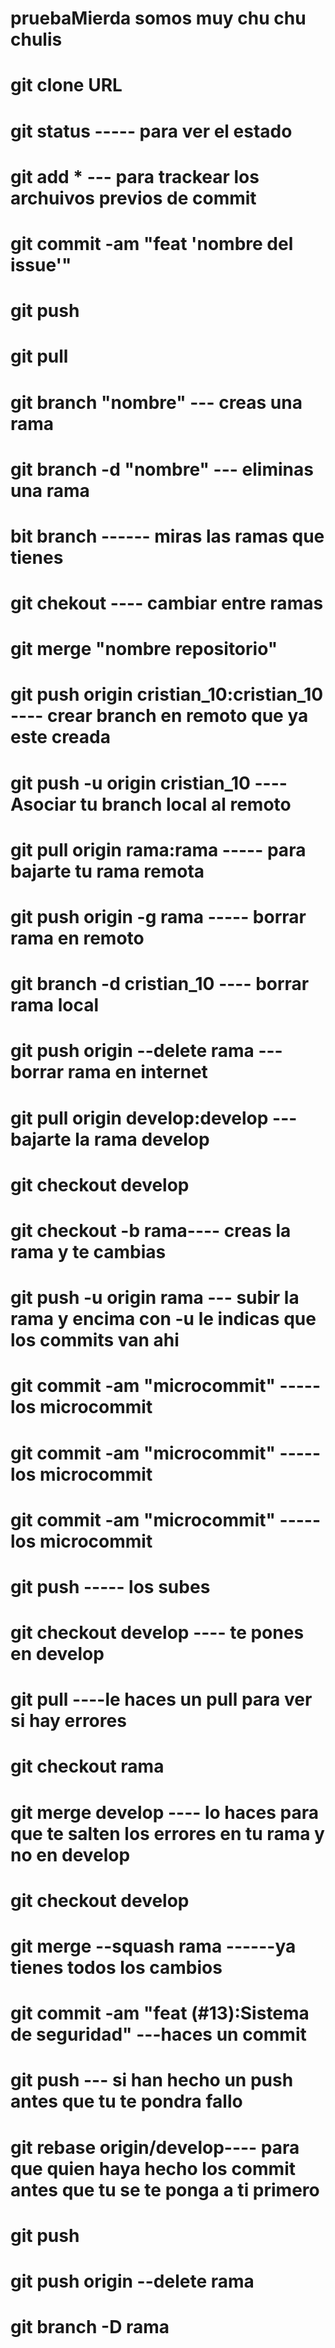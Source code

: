 # pruebaMierda somos muy chu chu chulis
# git clone URL
# git status ----- para ver el estado
# git add * --- para trackear los archuivos previos de commit
# git commit -am "feat 'nombre del issue'"
# git push 
# git pull
# git branch "nombre" --- creas una rama
# git branch  -d "nombre" --- eliminas una rama
# bit branch ------ miras las ramas que tienes
# git chekout ---- cambiar entre ramas
# git merge "nombre repositorio"
# git push origin cristian_10:cristian_10 ---- crear branch en remoto que ya este creada
# git push -u origin cristian_10 ---- Asociar tu branch local al remoto
# git pull origin rama:rama ----- para bajarte tu rama remota
# git push origin -g rama ----- borrar rama en remoto
# git branch -d cristian_10 ---- borrar rama local
# git push origin --delete rama --- borrar rama en internet
# git pull origin develop:develop --- bajarte la rama develop
# git checkout develop
# git checkout -b rama---- creas la rama y te cambias
# git push -u origin rama --- subir la rama y encima con -u le indicas que los commits van ahi
# git commit -am "microcommit" ----- los microcommit
# git commit -am "microcommit" ----- los microcommit
# git commit -am "microcommit" ----- los microcommit
# git push ----- los subes
# git checkout develop ---- te pones en develop
# git pull ----le haces un pull para ver si hay errores
# git checkout rama
# git merge develop ---- lo haces para que te salten los errores en tu rama y no en develop
# git checkout develop
# git merge --squash rama ------ya tienes todos los cambios
# git commit -am "feat (#13):Sistema de seguridad" ---haces un commit
# git push --- si han hecho un push antes que tu te pondra fallo
# git rebase origin/develop---- para que quien haya hecho los commit antes que tu se te ponga a ti primero
# git push
# git push origin --delete rama
# git branch -D rama

